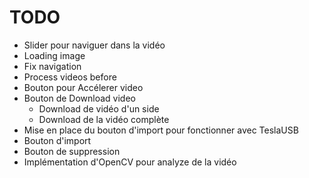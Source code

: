 # TODO

- Slider pour naviguer dans la vidéo
- Loading image
- Fix navigation
- Process videos before
- Bouton pour Accélerer video
- Bouton de Download video
  - Download de vidéo d'un side
  - Download de la vidéo complète
- Mise en place du bouton d'import pour fonctionner avec TeslaUSB
- Bouton d'import
- Bouton de suppression
- Implémentation d'OpenCV pour analyze de la vidéo
